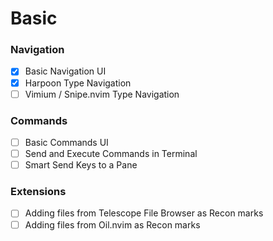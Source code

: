 # Basic

### Navigation
- [x] Basic Navigation UI
- [x] Harpoon Type Navigation
- [ ] Vimium / Snipe.nvim Type Navigation

### Commands
- [ ] Basic Commands UI
- [ ] Send and Execute Commands in Terminal
- [ ] Smart Send Keys to a Pane

### Extensions
- [ ] Adding files from Telescope File Browser as Recon marks
- [ ] Adding files from Oil.nvim as Recon marks

